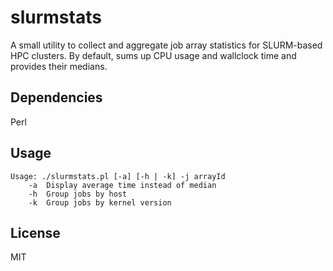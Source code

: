 # slurmstats

A small utility to collect and aggregate job array statistics for
SLURM-based HPC clusters. By default, sums up CPU usage and wallclock
time and provides their medians.

## Dependencies

Perl

## Usage

```
Usage: ./slurmstats.pl [-a] [-h | -k] -j arrayId
    -a  Display average time instead of median
    -h  Group jobs by host
    -k  Group jobs by kernel version
```

## License

MIT

